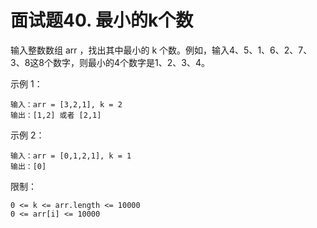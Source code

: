 # 面试题40. 最小的k个数

输入整数数组 arr ，找出其中最小的 k 个数。例如，输入4、5、1、6、2、7、3、8这8个数字，则最小的4个数字是1、2、3、4。

示例 1：
```text
输入：arr = [3,2,1], k = 2
输出：[1,2] 或者 [2,1]
```

示例 2：
```text
输入：arr = [0,1,2,1], k = 1
输出：[0]
 ```

限制：
```text
0 <= k <= arr.length <= 10000
0 <= arr[i] <= 10000
```

